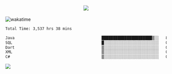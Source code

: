 <h1 align="center">
  <img src="https://readme-typing-svg.herokuapp.com/?font=Righteous&size=35&center=true&vCenter=true&width=500&height=70&duration=4000&lines=Hi!+%F0%9F%91%8B+I%27m+Ali%20Osman!;" />
</h1>


![wakatime](https://wakatime.com/share/@aliosmanoktar/3a8ffe71-6da4-4964-913b-2f09afbe53bf.svg?cache=none)
<!--START_SECTION:waka-->

```txt
Total Time: 3,537 hrs 38 mins

Java                                      ██████████████████████▒░░   89.19 %
SQL                                       █░░░░░░░░░░░░░░░░░░░░░░░░   03.83 %
Dart                                      ▒░░░░░░░░░░░░░░░░░░░░░░░░   01.96 %
XML                                       ▒░░░░░░░░░░░░░░░░░░░░░░░░   01.08 %
C#                                        ▒░░░░░░░░░░░░░░░░░░░░░░░░   00.67 %
```

<!--END_SECTION:waka-->

<img src="https://profile-counter.glitch.me/aliosmanoktar/count.svg" />

